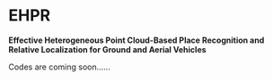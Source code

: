 # EHPR
**Effective Heterogeneous Point Cloud-Based Place Recognition and Relative Localization for Ground and Aerial Vehicles**

Codes are coming soon......
